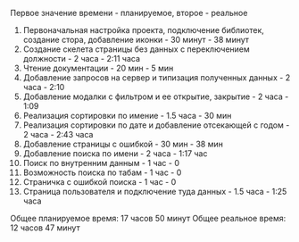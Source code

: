 Первое значение времени - планируемое, второе - реальное

1. Первоначальная настройка проекта, подключение библиотек, создание стора, добавление иконки - 30 минут - 38 минут 
2. Создание скелета страницы без данных с переключением должности - 2 часа - 2:11 часа
3. Чтение документации - 20 мин - 5 мин
4. Добавление запросов на сервер и типизация полученных данных - 2 часа - 2:10
5. Добавление модалки с фильтром и ее открытие, закрытие - 2 часа - 1:09
6. Реализация сортировки по имение - 1.5 часа - 30 мин
7. Реализация сортировки по дате и добавление отсекающей с годом - 2 часа - 2:43 часа 
8. Добавление страницы с ошибкой - 30 мин - 38 мин
9. Добавление поиска по имени - 2 часа - 1:17 час
10. Поиск по внутренним данным - 1 час - 0
11. Возможность поиска по табам - 1 час - 0
12. Страничка с ошибкой поиска - 1 час - 0 
13. Страница пользователя и подключение туда данных - 1.5 часа - 1:25 часа

Общее планируемое время: 17 часов 50 минут
Общее реальное время:  12 часов 47 минут
